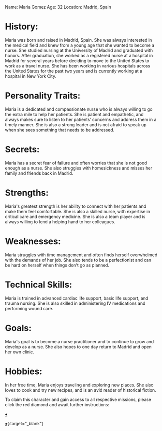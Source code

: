 Name: Maria Gomez
Age: 32
Location: Madrid, Spain

# History:

Maria was born and raised in Madrid, Spain. She was always interested in the medical field and knew from a young age that she wanted to become a nurse. She studied nursing at the University of Madrid and graduated with honors. After graduation, she worked as a registered nurse at a hospital in Madrid for several years before deciding to move to the United States to work as a travel nurse. She has been working in various hospitals across the United States for the past two years and is currently working at a hospital in New York City.

# Personality Traits:

Maria is a dedicated and compassionate nurse who is always willing to go the extra mile to help her patients. She is patient and empathetic, and always makes sure to listen to her patients' concerns and address them in a timely manner. She is also a strong leader and is not afraid to speak up when she sees something that needs to be addressed.

# Secrets:

Maria has a secret fear of failure and often worries that she is not good enough as a nurse. She also struggles with homesickness and misses her family and friends back in Madrid.

# Strengths:

Maria's greatest strength is her ability to connect with her patients and make them feel comfortable. She is also a skilled nurse, with expertise in critical care and emergency medicine. She is also a team player and is always willing to lend a helping hand to her colleagues.

# Weaknesses:

Maria struggles with time management and often finds herself overwhelmed with the demands of her job. She also tends to be a perfectionist and can be hard on herself when things don't go as planned.

# Technical Skills:

Maria is trained in advanced cardiac life support, basic life support, and trauma nursing. She is also skilled in administering IV medications and performing wound care.

# Goals:

Maria's goal is to become a nurse practitioner and to continue to grow and develop as a nurse. She also hopes to one day return to Madrid and open her own clinic.

# Hobbies:

In her free time, Maria enjoys traveling and exploring new places. She also loves to cook and try new recipes, and is an avid reader of historical fiction.

To claim this character and gain access to all respective missions, please click the red diamond and await further instructions:  

[:diamonds:](https://blog.workmates.live/maria)


[:diamonds:](https://blog.workmates.live/maria){:target="_blank"}